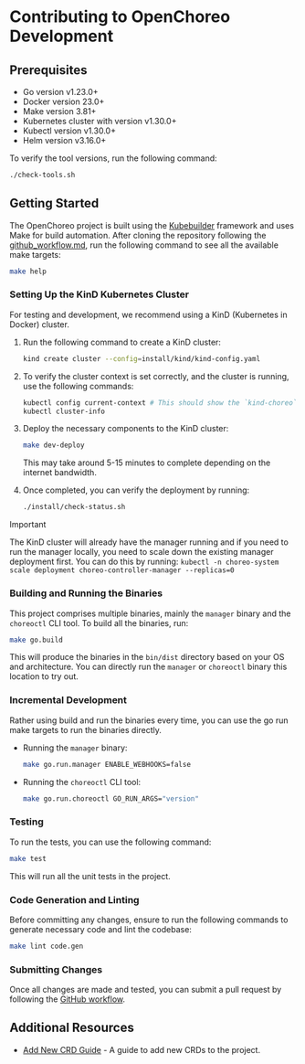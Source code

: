 # Contributing to OpenChoreo Development

## Prerequisites

- Go version v1.23.0+
- Docker version 23.0+
- Make version 3.81+
- Kubernetes cluster with version v1.30.0+
- Kubectl version v1.30.0+
- Helm version v3.16.0+


To verify the tool versions, run the following command:
   ```sh
   ./check-tools.sh
   ```

## Getting Started

The OpenChoreo project is built using the [Kubebuilder](https://book.kubebuilder.io/) framework and uses Make for build automation.
After cloning the repository following the [github_workflow.md](github_workflow.md), run the following command to see all the available make targets:

```sh
make help
```

### Setting Up the KinD Kubernetes Cluster

For testing and development, we recommend using a KinD (Kubernetes in Docker) cluster.

1. Run the following command to create a KinD cluster:

   ```sh
   kind create cluster --config=install/kind/kind-config.yaml
   ```

2. To verify the cluster context is set correctly, and the cluster is running, use the following commands:

   ```sh
   kubectl config current-context # This should show the `kind-choreo` as the current context
   kubectl cluster-info
   ```
   
3. Deploy the necessary components to the KinD cluster:

   ```sh
   make dev-deploy
   ```
   This may take around 5-15 minutes to complete depending on the internet bandwidth.

4. Once completed, you can verify the deployment by running:

   ```sh
   ./install/check-status.sh
   ```

> [!IMPORTANT]
> The KinD cluster will already have the manager running and if you need to run the manager locally, you need to scale down the existing manager deployment first. 
You can do this by running: `kubectl -n choreo-system scale deployment choreo-controller-manager --replicas=0`


### Building and Running the Binaries

This project comprises multiple binaries, mainly the `manager` binary and the `choreoctl` CLI tool.
To build all the binaries, run:

```sh
make go.build
```

This will produce the binaries in the `bin/dist` directory based on your OS and architecture.
You can directly run the `manager` or `choreoctl` binary this location to try out.

### Incremental Development

Rather using build and run the binaries every time, you can use the go run make targets to run the binaries directly.

- Running the `manager` binary:
  ```sh
  make go.run.manager ENABLE_WEBHOOKS=false
  ```

- Running the `choreoctl` CLI tool:
  ```sh
  make go.run.choreoctl GO_RUN_ARGS="version"
  ```
  
### Testing

To run the tests, you can use the following command:

```sh
make test
```
This will run all the unit tests in the project.


### Code Generation and Linting

Before committing any changes, ensure to run the following commands to generate necessary code and lint the codebase:

 ```sh
 make lint code.gen
 ```

### Submitting Changes

Once all changes are made and tested, you can submit a pull request by following the [GitHub workflow](github_workflow.md).

## Additional Resources

- [Add New CRD Guide](adding-new-crd.md) - A guide to add new CRDs to the project.
